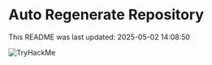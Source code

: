 # Auto Regenerate Repository

This README was last updated: 2025-05-02 14:08:50

 ![TryHackMe](https://tryhackme.com/badge/533634)